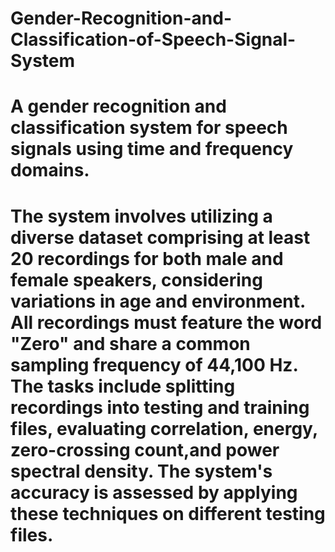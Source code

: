 # Gender-Recognition-and-Classification-of-Speech-Signal-System
# A gender recognition and classification system for speech signals using time and frequency domains. 
# The system involves utilizing a diverse dataset comprising at least 20 recordings for both male and female speakers, considering variations in age and environment. All recordings must feature the word "Zero" and share a common sampling frequency of 44,100 Hz. The tasks include splitting recordings into testing and training files, evaluating correlation, energy, zero-crossing count,and power spectral density. The system's accuracy is assessed by applying these techniques on different testing files. 
